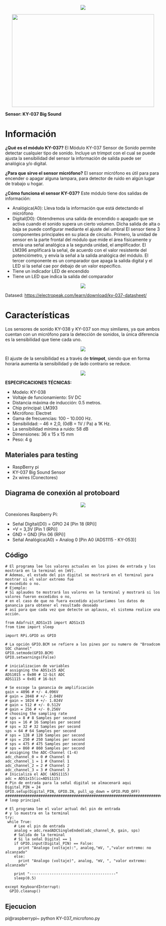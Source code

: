 <p align="center"><img src="https://user-images.githubusercontent.com/2523851/143512880-d3d82c2c-cdc0-4f9d-ba33-f2233f813c73.png"> </p>
  
<p align="center"><img width="460" height="300" src="KY-038 Sensor Microfono 1.jpg"></p>

**Sensor: KY-037 Big Sound**

# Información

**¿Qué es el módulo KY-037?**
El Módulo KY-037 Sensor de Sonido  permite detectar cualquier tipo de sonido. Incluye un trimpot con el cual se puede ajusta la sensibilidad del sensor la información de salida puede ser analógica y/o digital.

**¿Para que sirve el sensor micrófono?**
El sensor micrófono es útil para para encender o apagar alguna lampara, para detector de ruido en algún lugar de trabajo u hogar.

**¿Cómo funciona el sensor KY-037?**
Este módulo tiene dos salidas de información:
- Analógica(A0): Lleva toda la información que está detectando el micrófono
- Digital(D0): Obtendremos una salida de encendido o apagado que se activa cuando el sonido supera un cierto volumen. Dicha salida de alta o baja se puede configurar mediante el ajuste del umbral
El sensor tiene 3 componentes principales en su placa de circuito. Primero, la unidad de sensor en la parte frontal del módulo que mide el área físicamente y envía una señal analógica a la segunda unidad, el amplificador. El LM396 amplificará la señal, de acuerdo con el valor resistente del potenciómetro, y envía la señal a la salida analógica del módulo. El tercer componente es un comparador que apaga la salida digital y el LED si la señal cae por debajo de un valor específico.
- Tiene un indicador LED de encendido
- Tiene un LED que indica la salida del comparador

<p align="center"><img src="KY-038 Sensor Microfono 2.jpg"></p>

Datased: https://electropeak.com/learn/download/ky-037-datasheet/

# Características

Los sensores de sonido KY-038 y KY-037 son muy similares, ya que ambos cuentan con un micrófono para la detección de sonidos, la única diferencia es la sensibilidad que tiene cada uno.

<p align="center"><img src="KY-038 Sensor Microfono 4.PNG"></p>

El ajuste de la sensibilidad es a través de **trimpot**, siendo que en forma horaria aumenta la sensibilidad y de lado contrario se reduce.

</p> <p align="center"><img src="KY-038 Sensor Microfono 5.jpg"></p>

**ESPECIFICACIONES TÉCNICAS:**
- Modelo: KY-038
- Voltaje de funcionamiento: 5V DC
- Distancia máxima de inducción: 0.5 metros.
- Chip principal: LM393
- Micrófono: Electret
- Gama de frecuencias: 100 – 10.000 Hz.
- Sensibilidad: – 46 ± 2,0, (0dB = 1V / Pa) a 1K Hz.
- La sensibilidad mínima a ruido: 58 dB
- Dimensiones: 36 x 15 x 15 mm
- Peso: 4 g


## Materiales para testing
- RaspBerry pi
- KY-037 Big Sound Sensor
- 2x wires (Conectores)

## Diagrama de conexión al protoboard

<p align="center"><img src="KY-038 Sensor Microfono 2.jpg"></p>

Conexiones Raspberry Pi:
- Señal Digital(D0) = GPIO 24 [Pin 18 (RPi)]
- +V = 3,3V [Pin 1 (RPi)]
- GND = GND [Pin 06 (RPi)]
- Señal Analógica(A0) = Analog 0 [Pin A0 (ADS1115 - KY-053)]

## Código
```
# El programa lee los valores actuales en los pines de entrada y los mostrará en la terminal en [mV].
# Ademas, el estado del pin digital se mostrará en el terminal para mostrar si el valor extremo fue
# excedido o no.
# Ejemplo:
# Si aplaudes te mostrará los valores en la terminal y mostrará si los valores fueron excedidos o no,
# en el caso de que no fuera excedido ajustaríamos los datos de ganancia para obtener el resultado deseado
# así para que cada vez que detecte un aplauso, el sistema realice una acción.

from Adafruit_ADS1x15 import ADS1x15
from time import sleep

import RPi.GPIO as GPIO

# La opción GPIO.BCM se refiere a los pines por su numero de "Broadcom SOC channel"
GPIO.setmode(GPIO.BCM)
GPIO.setwarnings(False)

# inicializacion de variables
# assigning the ADS1x15 ADC
ADS1015 = 0x00 # 12-bit ADC
ADS1115 = 0x01 # 16-bit

# Se escoge la ganancia de amplificación
gain = 4096 # +/- 4.096V
# gain = 2048 # +/- 2.048V
# gain = 1024 # +/- 1.024V
# gain = 512 # +/- 0.512V
# gain = 256 # +/- 0.256V
# choosing the sampling rate
# sps = 8 # 8 Samples per second
# sps = 16 # 16 Samples per second
# sps = 32 # 32 Samples per second
sps = 64 # 64 Samples per second
# sps = 128 # 128 Samples per second
# sps = 250 # 250 Samples per second
# sps = 475 # 475 Samples per second
# sps = 860 # 860 Samples per second
# assigning the ADC-Channel (1-4)
adc_channel_0 = 0 # Channel 0
adc_channel_1 = 1 # Channel 1
adc_channel_2 = 2 # Channel 2
adc_channel_3 = 3 # Channel 3
# Inicializa el ADC (ADS1115)
adc = ADS1x15(ic=ADS1115)
# Pin de entrada para la señal digital se almacenará aqui
Digital_PIN = 24
GPIO.setup(Digital_PIN, GPIO.IN, pull_up_down = GPIO.PUD_OFF)
#############################################################################################################
# loop principal

# El programa lee el valor actual del pin de entrada
# y lo muestra en la terminal
try:
 while True:
    # Lee el pin de entrada
    analog = adc.readADCSingleEnded(adc_channel_0, gain, sps)
    # Salida de la terminal
    # Si la señal Digital == 1
    if GPIO.input(Digital_PIN) == False:
      print "Analogo (voltaje):", analog,"mV, ","valor extremo: no alcanzado"
    else:
      print "Analogo (voltaje)", analog, "mV, ", "valor extremo: alcanzado"
    
    print "---------------------------------------"
    sleep(0.5)

except KeyboardInterrupt:
  GPIO.cleanup()

```

## Ejecucion
pi@raspberrypi~ python KY-037_microfono.py
